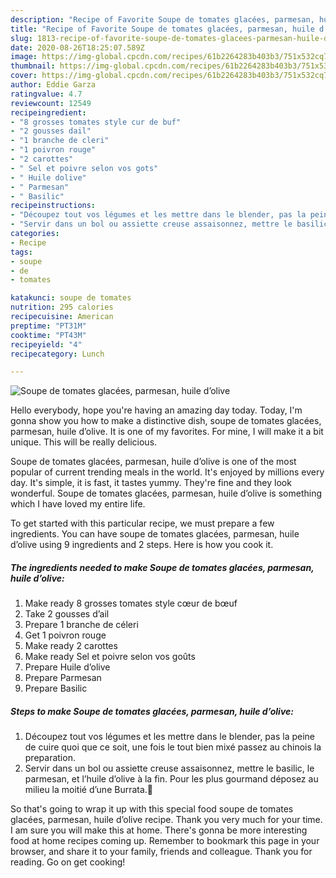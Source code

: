 ```yaml
---
description: "Recipe of Favorite Soupe de tomates glacées, parmesan, huile d’olive"
title: "Recipe of Favorite Soupe de tomates glacées, parmesan, huile d’olive"
slug: 1813-recipe-of-favorite-soupe-de-tomates-glacees-parmesan-huile-dolive
date: 2020-08-26T18:25:07.589Z
image: https://img-global.cpcdn.com/recipes/61b2264283b403b3/751x532cq70/soupe-de-tomates-glacees-parmesan-huile-dolive-photo-principale-de-la-recette.jpg
thumbnail: https://img-global.cpcdn.com/recipes/61b2264283b403b3/751x532cq70/soupe-de-tomates-glacees-parmesan-huile-dolive-photo-principale-de-la-recette.jpg
cover: https://img-global.cpcdn.com/recipes/61b2264283b403b3/751x532cq70/soupe-de-tomates-glacees-parmesan-huile-dolive-photo-principale-de-la-recette.jpg
author: Eddie Garza
ratingvalue: 4.7
reviewcount: 12549
recipeingredient:
- "8 grosses tomates style cur de buf"
- "2 gousses dail"
- "1 branche de cleri"
- "1 poivron rouge"
- "2 carottes"
- " Sel et poivre selon vos gots"
- " Huile dolive"
- " Parmesan"
- " Basilic"
recipeinstructions:
- "Découpez tout vos légumes et les mettre dans le blender, pas la peine de cuire quoi que ce soit, une fois le tout bien mixé passez au chinois la preparation."
- "Servir dans un bol ou assiette creuse assaisonnez, mettre le basilic, le parmesan, et l’huile d’olive à la fin. Pour les plus gourmand déposez au milieu la moitié d’une Burrata.🤗"
categories:
- Recipe
tags:
- soupe
- de
- tomates

katakunci: soupe de tomates 
nutrition: 295 calories
recipecuisine: American
preptime: "PT31M"
cooktime: "PT43M"
recipeyield: "4"
recipecategory: Lunch

---
```



![Soupe de tomates glacées, parmesan, huile d’olive](https://img-global.cpcdn.com/recipes/61b2264283b403b3/751x532cq70/soupe-de-tomates-glacees-parmesan-huile-dolive-photo-principale-de-la-recette.jpg)

Hello everybody, hope you're having an amazing day today. Today, I'm gonna show you how to make a distinctive dish, soupe de tomates glacées, parmesan, huile d’olive. It is one of my favorites. For mine, I will make it a bit unique. This will be really delicious.



Soupe de tomates glacées, parmesan, huile d’olive is one of the most popular of current trending meals in the world. It's enjoyed by millions every day. It's simple, it is fast, it tastes yummy. They're fine and they look wonderful. Soupe de tomates glacées, parmesan, huile d’olive is something which I have loved my entire life.


To get started with this particular recipe, we must prepare a few ingredients. You can have soupe de tomates glacées, parmesan, huile d’olive using 9 ingredients and 2 steps. Here is how you cook it.

<!--inarticleads1-->

##### The ingredients needed to make Soupe de tomates glacées, parmesan, huile d’olive:

1. Make ready 8 grosses tomates style cœur de bœuf
1. Take 2 gousses d’ail
1. Prepare 1 branche de céleri
1. Get 1 poivron rouge
1. Make ready 2 carottes
1. Make ready  Sel et poivre selon vos goûts
1. Prepare  Huile d’olive
1. Prepare  Parmesan
1. Prepare  Basilic




<!--inarticleads2-->

##### Steps to make Soupe de tomates glacées, parmesan, huile d’olive:

1. Découpez tout vos légumes et les mettre dans le blender, pas la peine de cuire quoi que ce soit, une fois le tout bien mixé passez au chinois la preparation.
1. Servir dans un bol ou assiette creuse assaisonnez, mettre le basilic, le parmesan, et l’huile d’olive à la fin. Pour les plus gourmand déposez au milieu la moitié d’une Burrata.🤗




So that's going to wrap it up with this special food soupe de tomates glacées, parmesan, huile d’olive recipe. Thank you very much for your time. I am sure you will make this at home. There's gonna be more interesting food at home recipes coming up. Remember to bookmark this page in your browser, and share it to your family, friends and colleague. Thank you for reading. Go on get cooking!

